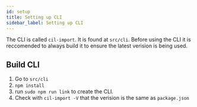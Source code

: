 ```yaml
---
id: setup
title: Setting up CLI
sidebar_label: Setting up CLI
---
```


The CLI is called `cil-import`. It is found at `src/cli`. Before using the CLI it is reccomended to always build it to ensure the latest verision is being used.

## Build CLI

1. Go to `src/cli`
2. `npm install`
3. run `sudo npm run link` to create the CLI.
4. Check with `cil-import -V` that the verision is the same as `package.json`